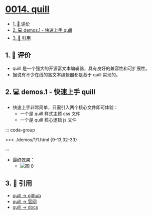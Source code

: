 # [0014. quill](https://github.com/tnotesjs/TNotes.git-notes/tree/main/notes/0014.%20quill)

<!-- region:toc -->

- [1. 🫧 评价](#1--评价)
- [2. 💻 demos.1 - 快速上手 quill](#2--demos1---快速上手-quill)
- [3. 🔗 引用](#3--引用)

<!-- endregion:toc -->

## 1. 🫧 评价

- quill 是一个强大的开源富文本编辑器，具有良好的兼容性和可扩展性。
- 据说有不少在线的富文本编辑器都是基于 quill 实现的。

## 2. 💻 demos.1 - 快速上手 quill

- 快速上手非常简单，只需引入两个核心文件即可体验：
  - 一个是 quill 样式主题 css 文件
  - 一个是 quill 核心逻辑 js 文件

::: code-group

<<< ./demos/1/1.html {9-13,32-33}

:::

- 最终效果：
  - ![图 0](https://cdn.jsdelivr.net/gh/tnotesjs/imgs@main/2025-06-29-10-46-44.png)

## 3. 🔗 引用

- [quill -> github][1]
- [quill -> 官网][2]
- [quill -> docs][3]

[1]: https://github.com/slab/quill
[2]: https://quilljs.com/
[3]: https://quilljs.com/docs/quickstart
